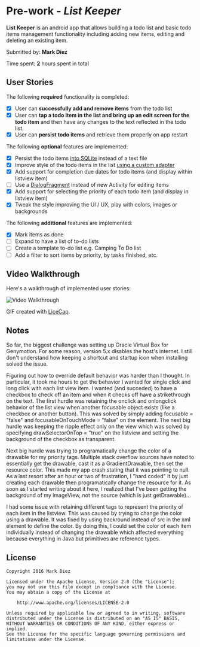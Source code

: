 # Pre-work - *List Keeper*

**List Keeper** is an android app that allows building a todo list and basic todo items management functionality including adding new items, editing and deleting an existing item.

Submitted by: **Mark Diez**

Time spent: **2** hours spent in total

## User Stories

The following **required** functionality is completed:

* [x] User can **successfully add and remove items** from the todo list
* [x] User can **tap a todo item in the list and bring up an edit screen for the todo item** and then have any changes to the text reflected in the todo list.
* [x] User can **persist todo items** and retrieve them properly on app restart

The following **optional** features are implemented:

* [x] Persist the todo items [into SQLite](http://guides.codepath.com/android/Persisting-Data-to-the-Device#sqlite) instead of a text file
* [x] Improve style of the todo items in the list [using a custom adapter](http://guides.codepath.com/android/Using-an-ArrayAdapter-with-ListView)
* [x] Add support for completion due dates for todo items (and display within listview item)
* [ ] Use a [DialogFragment](http://guides.codepath.com/android/Using-DialogFragment) instead of new Activity for editing items
* [x] Add support for selecting the priority of each todo item (and display in listview item)
* [x] Tweak the style improving the UI / UX, play with colors, images or backgrounds

The following **additional** features are implemented:

* [x] Mark items as done
* [ ] Expand to have a list of to-do lists
* [ ] Create a template to-do list e.g. Camping To Do list
* [ ] Add a filter to sort items by priority, by tasks finished, etc.

## Video Walkthrough 

Here's a walkthrough of implemented user stories:

<img src='http://i.imgur.com/C4vqUxL.gif' title='Video Walkthrough' width='' alt='Video Walkthrough' />

GIF created with [LiceCap](http://www.cockos.com/licecap/).

## Notes

So far, the biggest challenge was setting up Oracle Virtual Box for Genymotion. For some reason, version 5.x disables the host's
internet. I still don't understand how keeping a shortcut and startup icon when installing solved the issue.

Figuring out how to override default behavior was harder than I thought. 
In particular, it took me hours to get the behavior I wanted for single click and long click with each list view item. 
I wanted (and succeded) to have a checkbox to check off an item and when it checks off have a strikethrough on the text.
The first hurdle was retaining the onclick and onlongclick behavior of the list view when another focusable object exists (like a checkbox or another button).
This was solved by simply adding focusable = "false" and focusableOnTouchMode = "false" on the element.
The next big hurdle was keeping the ripple effect only on the view which was solved by specifying drawSelectorOnTop = "true" on the listview and setting the background of the checkbox as transparent. 

Next big hurdle was trying to programatically change the color of a drawable for my priority tags. 
Multiple stack overflow sources have noted to essentially get the drawable, cast it as a GradientDrawable, then set the resource color.
This made my app crash stating that it was pointing to null. 
As a last resort after an hour or two of frustration, I "hard coded" it by just creating each drawable then programatically change the resource for it. 
As soon as I started writing about it here, I realized that I've been getting the background of my imageView, not the source (which is just getDrawable)... 

I had some issue with retaining different tags to represent the priority of each item in the listview. This was caused by trying to change the color using a drawable.
It was fixed by using backround instead of src in the xml element to define the color. By doing this, I could set the color of each item individually instead of changing the drawable
which affected everything because everything in Java but primitives are reference types.
 

## License

    Copyright 2016 Mark Diez

    Licensed under the Apache License, Version 2.0 (the "License");
    you may not use this file except in compliance with the License.
    You may obtain a copy of the License at

        http://www.apache.org/licenses/LICENSE-2.0

    Unless required by applicable law or agreed to in writing, software
    distributed under the License is distributed on an "AS IS" BASIS,
    WITHOUT WARRANTIES OR CONDITIONS OF ANY KIND, either express or implied.
    See the License for the specific language governing permissions and
    limitations under the License.
